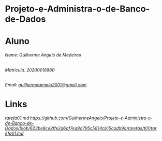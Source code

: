 # Projeto-e-Administra-o-de-Banco-de-Dados

# Aluno
###### Nome: Guilherme Angelo de Medeiros
###### Matricula: 20200018880
###### Email: guilhermeangelo2001@gmail.com

# Links

###### tarefa01.md <https://github.com/GuilhermeAngelo/Projeto-e-Administra-o-de-Banco-de-Dados/blob/623be8ce2ffe2d6af7ea9a795c5814cb15cadb9a/tarefas/t01/tarefa01.md>